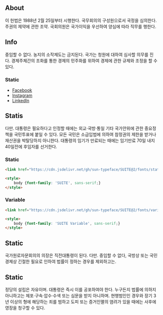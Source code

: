 ## About
이 헌법은 1988년 2월 25일부터 시행한다. 국무회의의 구성원으로서 국정을 심의한다. 주권의 제약에 관한 조약. 국회의원은 국가이익을 우선하여 양심에 따라 직무를 행한다.

## Info
중임할 수 없다. 농지의 소작제도는 금지된다. 국가는 청원에 대하여 심사할 의무를 진다. 경제주체간의 조화를 통한 경제의 민주화를 위하여 경제에 관한 규제와 조정을 할 수 있다.
### Static
- [Facebook](https://www.facebook.com/work.julias)
- [Instagram](https://www.instagram.com/rou_wnffldktm/)
- [LinkedIn](https://linkedin.com/in/julias-galuhk-immanuel)

## Statis
다만. 대통령은 필요하다고 인정할 때에는 외교·국방·통일 기타 국가안위에 관한 중요정책을 국민투표에 붙일 수 있다. 모든 국민은 소급입법에 의하여 참정권의 제한을 받거나 재산권을 박탈당하지 아니한다. 대통령의 임기가 만료되는 때에는 임기만료 70일 내지 40일전에 후임자를 선거한다.
### Static
```html
<link href="https://cdn.jsdelivr.net/gh/sun-typeface/SUITE@2/fonts/static/woff2/SUITE.css" rel="stylesheet">

<style>
    body {font-family: 'SUITE', sans-serif;}
</style>
```
### Variable
```html
<link href="https://cdn.jsdelivr.net/gh/sun-typeface/SUITE@2/fonts/variable/woff2/SUITE-Variable.css" rel="stylesheet">

<style>
    body {font-family: 'SUITE Variable', sans-serif;}
</style>
```

## Static
국가원로자문회의의 의장은 직전대통령이 된다. 다만. 중임할 수 없다, 국방상 또는 국민경제상 긴절한 필요로 인하여 법률이 정하는 경우를 제외하고는.

## Static
정당의 설립은 자유이며. 대통령은 즉시 이를 공포하여야 한다. 누구든지 법률에 의하지 아니하고는 체포·구속·압수·수색 또는 심문을 받지 아니하며. 현행범인인 경우와 장기 3년 이상의 형에 해당하는 죄를 범하고 도피 또는 증거인멸의 염려가 있을 때에는 사후에 영장을 청구할 수 있다.
